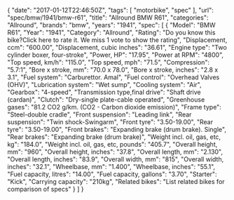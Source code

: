 {
    "date": "2017-01-12T22:46:50Z",
    "tags": [
        "motorbike",
        "spec"
    ],
    "url": "spec\/bmw\/1941\/bmw-r61",
    "title": "Allround BMW R61",
    "categories": "Allround",
    "brands": "bmw",
    "years": "1941",
    "spec": [
        {
            "Model": "BMW R61",
            "Year": "1941",
            "Category": "Allround",
            "Rating": "Do you know this bike?Click here to rate it. We miss 1 vote to show the rating",
            "Displacement, ccm": "600.00",
            "Displacement, cubic inches": "36.61",
            "Engine type": "Two cylinder boxer, four-stroke",
            "Power, HP": "17.95",
            "Power at RPM": "4800",
            "Top speed, km\/h": "115.0",
            "Top speed, mph": "71.5",
            "Compression": "5.7:1",
            "Bore x stroke, mm": "70.0 x 78.0",
            "Bore x stroke, inches": "2.8 x 3.1",
            "Fuel system": "Carburettor. Amal",
            "Fuel control": "Overhead Valves (OHV)",
            "Lubrication system": "Wet sump",
            "Cooling system": "Air",
            "Gearbox": "4-speed",
            "Transmission type,final drive": "Shaft drive (cardan)",
            "Clutch": "Dry-single plate-cable operated",
            "Greenhouse gases": "81.2 CO2 g\/km. (CO2 - Carbon dioxide emission)",
            "Frame type": "Steel-double cradle",
            "Front suspension": "Leading link",
            "Rear suspension": "Twin shock-Swingarm",
            "Front tyre": "3.50-19.00",
            "Rear tyre": "3.50-19.00",
            "Front brakes": "Expanding brake (drum brake). Single",
            "Rear brakes": "Expanding brake (drum brake)",
            "Weight incl. oil, gas, etc, kg": "184.0",
            "Weight incl. oil, gas, etc, pounds": "405.7",
            "Overall height, mm": "960",
            "Overall height, inches": "37.8",
            "Overall length, mm": "2.130",
            "Overall length, inches": "83.9",
            "Overall width, mm": "815",
            "Overall width, inches": "32.1",
            "Wheelbase, mm": "1.400",
            "Wheelbase, inches": "55.1",
            "Fuel capacity, litres": "14.00",
            "Fuel capacity, gallons": "3.70",
            "Starter": "Kick",
            "Carrying capacity": "210kg",
            "Related bikes": "List related bikes for comparison of specs"
        }
    ]
}